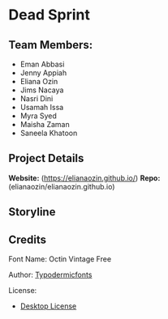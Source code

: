 # Dead Sprint
## Team Members:
* Eman Abbasi
* Jenny Appiah
* Eliana Ozin
* Jims Nacaya
* Nasri Dini
* Usamah Issa
* Myra Syed
* Maisha Zaman
* Saneela Khatoon
## Project Details

**Website:** (https://elianaozin.github.io/)
**Repo:** (elianaozin/elianaozin.github.io)


## Storyline

## Credits
Font Name: Octin Vintage Free

Author: [Typodermicfonts](https://typodermicfonts.com/)

License:
* [Desktop License](https://www.fontspring.com//lic/jcefupvyrh)

